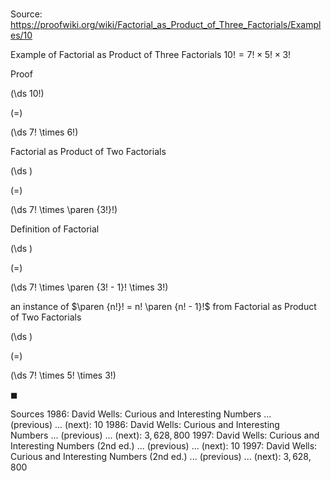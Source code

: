 # 

Source: https://proofwiki.org/wiki/Factorial_as_Product_of_Three_Factorials/Examples/10

Example of Factorial as Product of Three Factorials
$10! = 7! \times 5! \times 3!$


Proof













\(\ds 10!\)

\(=\)







\(\ds 7! \times 6!\)





Factorial as Product of Two Factorials














\(\ds \)

\(=\)







\(\ds 7! \times \paren {3!}!\)





Definition of Factorial














\(\ds \)

\(=\)







\(\ds 7! \times \paren {3! - 1}! \times 3!\)





an instance of $\paren {n!}! = n! \paren {n! - 1}!$ from Factorial as Product of Two Factorials














\(\ds \)

\(=\)







\(\ds 7! \times 5! \times 3!\)









$\blacksquare$


Sources
1986: David Wells: Curious and Interesting Numbers ... (previous) ... (next): $10$
1986: David Wells: Curious and Interesting Numbers ... (previous) ... (next): $3,628,800$
1997: David Wells: Curious and Interesting Numbers (2nd ed.) ... (previous) ... (next): $10$
1997: David Wells: Curious and Interesting Numbers (2nd ed.) ... (previous) ... (next): $3,628,800$




